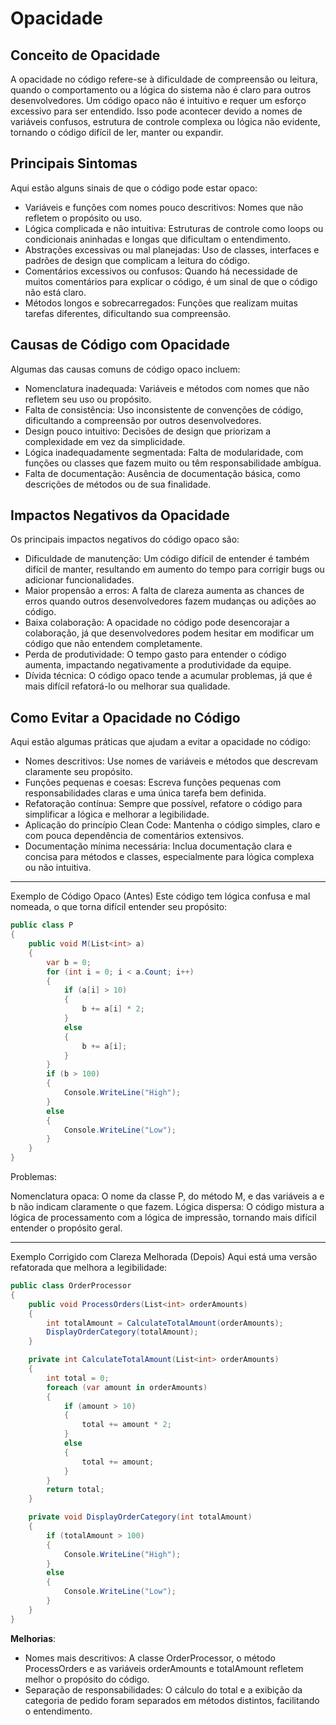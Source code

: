 # Opacidade

## Conceito de Opacidade

A opacidade no código refere-se à dificuldade de compreensão ou leitura, quando o comportamento ou a lógica do sistema não é claro para outros desenvolvedores. Um código opaco não é intuitivo e requer um esforço excessivo para ser entendido. Isso pode acontecer devido a nomes de variáveis confusos, estrutura de controle complexa ou lógica não evidente, tornando o código difícil de ler, manter ou expandir.

## Principais Sintomas

Aqui estão alguns sinais de que o código pode estar opaco:

- Variáveis e funções com nomes pouco descritivos: Nomes que não refletem o propósito ou uso.
- Lógica complicada e não intuitiva: Estruturas de controle como loops ou condicionais aninhadas e longas que dificultam o entendimento.
- Abstrações excessivas ou mal planejadas: Uso de classes, interfaces e padrões de design que complicam a leitura do código.
- Comentários excessivos ou confusos: Quando há necessidade de muitos comentários para explicar o código, é um sinal de que o código não está claro.
- Métodos longos e sobrecarregados: Funções que realizam muitas tarefas diferentes, dificultando sua compreensão.

## Causas de Código com Opacidade

Algumas das causas comuns de código opaco incluem:

- Nomenclatura inadequada: Variáveis e métodos com nomes que não refletem seu uso ou propósito.
- Falta de consistência: Uso inconsistente de convenções de código, dificultando a compreensão por outros desenvolvedores.
- Design pouco intuitivo: Decisões de design que priorizam a complexidade em vez da simplicidade.
- Lógica inadequadamente segmentada: Falta de modularidade, com funções ou classes que fazem muito ou têm responsabilidade ambígua.
- Falta de documentação: Ausência de documentação básica, como descrições de métodos ou de sua finalidade.

## Impactos Negativos da Opacidade

Os principais impactos negativos do código opaco são:

- Dificuldade de manutenção: Um código difícil de entender é também difícil de manter, resultando em aumento do tempo para corrigir bugs ou adicionar funcionalidades.
- Maior propensão a erros: A falta de clareza aumenta as chances de erros quando outros desenvolvedores fazem mudanças ou adições ao código.
- Baixa colaboração: A opacidade no código pode desencorajar a colaboração, já que desenvolvedores podem hesitar em modificar um código que não entendem completamente.
- Perda de produtividade: O tempo gasto para entender o código aumenta, impactando negativamente a produtividade da equipe.
- Dívida técnica: O código opaco tende a acumular problemas, já que é mais difícil refatorá-lo ou melhorar sua qualidade.

## Como Evitar a Opacidade no Código

Aqui estão algumas práticas que ajudam a evitar a opacidade no código:

- Nomes descritivos: Use nomes de variáveis e métodos que descrevam claramente seu propósito.
- Funções pequenas e coesas: Escreva funções pequenas com responsabilidades claras e uma única tarefa bem definida.
- Refatoração contínua: Sempre que possível, refatore o código para simplificar a lógica e melhorar a legibilidade.
- Aplicação do princípio Clean Code: Mantenha o código simples, claro e com pouca dependência de comentários extensivos.
- Documentação mínima necessária: Inclua documentação clara e concisa para métodos e classes, especialmente para lógica complexa ou não intuitiva.

---

Exemplo de Código Opaco (Antes)
Este código tem lógica confusa e mal nomeada, o que torna difícil entender seu propósito:

```csharp
public class P
{
    public void M(List<int> a)
    {
        var b = 0;
        for (int i = 0; i < a.Count; i++)
        {
            if (a[i] > 10)
            {
                b += a[i] * 2;
            }
            else
            {
                b += a[i];
            }
        }
        if (b > 100)
        {
            Console.WriteLine("High");
        }
        else
        {
            Console.WriteLine("Low");
        }
    }
}
```

Problemas:

Nomenclatura opaca: O nome da classe P, do método M, e das variáveis a e b não indicam claramente o que fazem.
Lógica dispersa: O código mistura a lógica de processamento com a lógica de impressão, tornando mais difícil entender o propósito geral.

---

Exemplo Corrigido com Clareza Melhorada (Depois)
Aqui está uma versão refatorada que melhora a legibilidade:


```csharp
public class OrderProcessor
{
    public void ProcessOrders(List<int> orderAmounts)
    {
        int totalAmount = CalculateTotalAmount(orderAmounts);
        DisplayOrderCategory(totalAmount);
    }

    private int CalculateTotalAmount(List<int> orderAmounts)
    {
        int total = 0;
        foreach (var amount in orderAmounts)
        {
            if (amount > 10)
            {
                total += amount * 2;
            }
            else
            {
                total += amount;
            }
        }
        return total;
    }

    private void DisplayOrderCategory(int totalAmount)
    {
        if (totalAmount > 100)
        {
            Console.WriteLine("High");
        }
        else
        {
            Console.WriteLine("Low");
        }
    }
}
```

**Melhorias**:

- Nomes mais descritivos: A classe OrderProcessor, o método ProcessOrders e as variáveis orderAmounts e totalAmount refletem melhor o propósito do código.
- Separação de responsabilidades: O cálculo do total e a exibição da categoria de pedido foram separados em métodos distintos, facilitando o entendimento.
